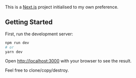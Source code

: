 This is a [Next.js](https://nextjs.org/) project initialised to my own preference.

## Getting Started

First, run the development server:

```bash
npm run dev
# or
yarn dev
```

Open [http://localhost:3000](http://localhost:3000) with your browser to see the result.

Feel free to clone/copy/destroy. 
